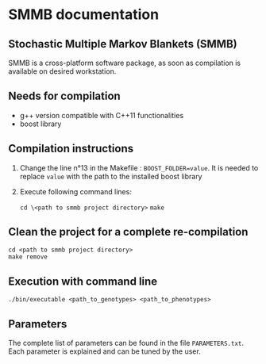 # SMMB documentation
## Stochastic Multiple Markov Blankets (SMMB)
SMMB is a cross-platform software package, as soon as compilation is available on desired workstation.

## Needs for compilation
* g++ version compatible with C++11 functionalities
* boost library

## Compilation instructions
1. Change the line n°13 in the Makefile : `BOOST_FOLDER=value`.
It is needed to replace `value` with the path to the installed boost library

2. Execute following command lines:

    `cd \<path to smmb project directory>`
    `make`
    
## Clean the project for a complete re-compilation
    cd <path to smmb project directory>
    make remove

## Execution with command line
    ./bin/executable <path_to_genotypes> <path_to_phenotypes>

## Parameters
The complete list of parameters can be found in the file `PARAMETERS.txt`.
Each parameter is explained and can be tuned by the user.

